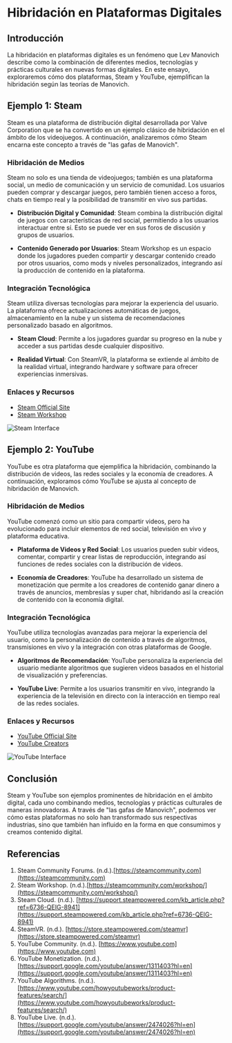# Hibridación en Plataformas Digitales

## Introducción

La hibridación en plataformas digitales es un fenómeno que Lev Manovich describe como la combinación de diferentes medios, tecnologías y prácticas culturales en nuevas formas digitales. En este ensayo, exploraremos cómo dos plataformas, Steam y YouTube, ejemplifican la hibridación según las teorías de Manovich.

## Ejemplo 1: Steam

Steam es una plataforma de distribución digital desarrollada por Valve Corporation que se ha convertido en un ejemplo clásico de hibridación en el ámbito de los videojuegos. A continuación, analizaremos cómo Steam encarna este concepto a través de "las gafas de Manovich".

### Hibridación de Medios

Steam no solo es una tienda de videojuegos; también es una plataforma social, un medio de comunicación y un servicio de comunidad. Los usuarios pueden comprar y descargar juegos, pero también tienen acceso a foros, chats en tiempo real y la posibilidad de transmitir en vivo sus partidas.

- **Distribución Digital y Comunidad**: Steam combina la distribución digital de juegos con características de red social, permitiendo a los usuarios interactuar entre sí. Esto se puede ver en sus foros de discusión y grupos de usuarios.
  
- **Contenido Generado por Usuarios**: Steam Workshop es un espacio donde los jugadores pueden compartir y descargar contenido creado por otros usuarios, como mods y niveles personalizados, integrando así la producción de contenido en la plataforma.

### Integración Tecnológica

Steam utiliza diversas tecnologías para mejorar la experiencia del usuario. La plataforma ofrece actualizaciones automáticas de juegos, almacenamiento en la nube y un sistema de recomendaciones personalizado basado en algoritmos.

- **Steam Cloud**: Permite a los jugadores guardar su progreso en la nube y acceder a sus partidas desde cualquier dispositivo.

- **Realidad Virtual**: Con SteamVR, la plataforma se extiende al ámbito de la realidad virtual, integrando hardware y software para ofrecer experiencias inmersivas.

### Enlaces y Recursos

- [Steam Official Site](https://store.steampowered.com)
- [Steam Workshop](https://steamcommunity.com/workshop/)

![Steam Interface](https://e.rpp-noticias.io/xlarge/2019/09/19/501250_842635.jpg)

## Ejemplo 2: YouTube

YouTube es otra plataforma que ejemplifica la hibridación, combinando la distribución de videos, las redes sociales y la economía de creadores. A continuación, exploramos cómo YouTube se ajusta al concepto de hibridación de Manovich.

### Hibridación de Medios

YouTube comenzó como un sitio para compartir videos, pero ha evolucionado para incluir elementos de red social, televisión en vivo y plataforma educativa.

- **Plataforma de Videos y Red Social**: Los usuarios pueden subir videos, comentar, compartir y crear listas de reproducción, integrando así funciones de redes sociales con la distribución de videos.

- **Economía de Creadores**: YouTube ha desarrollado un sistema de monetización que permite a los creadores de contenido ganar dinero a través de anuncios, membresías y super chat, hibridando así la creación de contenido con la economía digital.

### Integración Tecnológica

YouTube utiliza tecnologías avanzadas para mejorar la experiencia del usuario, como la personalización de contenido a través de algoritmos, transmisiones en vivo y la integración con otras plataformas de Google.

- **Algoritmos de Recomendación**: YouTube personaliza la experiencia del usuario mediante algoritmos que sugieren videos basados en el historial de visualización y preferencias.

- **YouTube Live**: Permite a los usuarios transmitir en vivo, integrando la experiencia de la televisión en directo con la interacción en tiempo real de las redes sociales.

### Enlaces y Recursos

- [YouTube Official Site](https://www.youtube.com)
- [YouTube Creators](https://www.youtube.com/creators)

![YouTube Interface](https://st2.depositphotos.com/20523356/48209/v/450/depositphotos_482097440-stock-illustration-isometric-video-player-youtube-pc.jpg)

## Conclusión

Steam y YouTube son ejemplos prominentes de hibridación en el ámbito digital, cada uno combinando medios, tecnologías y prácticas culturales de maneras innovadoras. A través de "las gafas de Manovich", podemos ver cómo estas plataformas no solo han transformado sus respectivas industrias, sino que también han influido en la forma en que consumimos y creamos contenido digital.

## Referencias

1. Steam Community Forums. (n.d.).[https://steamcommunity.com](https://steamcommunity.com)
2. Steam Workshop. (n.d.).[https://steamcommunity.com/workshop/](https://steamcommunity.com/workshop/)
3. Steam Cloud. (n.d.).  [https://support.steampowered.com/kb_article.php?ref=6736-QEIG-8941](https://support.steampowered.com/kb_article.php?ref=6736-QEIG-8941)
4. SteamVR. (n.d.). [https://store.steampowered.com/steamvr](https://store.steampowered.com/steamvr)
5. YouTube Community. (n.d.). [https://www.youtube.com](https://www.youtube.com)
6. YouTube Monetization. (n.d.). [https://support.google.com/youtube/answer/1311403?hl=en](https://support.google.com/youtube/answer/1311403?hl=en)
7. YouTube Algorithms. (n.d.). [https://www.youtube.com/howyoutubeworks/product-features/search/](https://www.youtube.com/howyoutubeworks/product-features/search/)
8. YouTube Live. (n.d.). [https://support.google.com/youtube/answer/2474026?hl=en](https://support.google.com/youtube/answer/2474026?hl=en)

